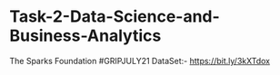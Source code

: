 # Task-2-Data-Science-and-Business-Analytics
The Sparks Foundation 
#GRIPJULY21 
DataSet:- https://bit.ly/3kXTdox
